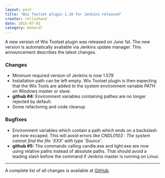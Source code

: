 ```yaml
---
layout: post
title: "Wix Toolset plugin 1.10 for Jenkins released"
creator: rollinhand
date: 2015-07-01
category: General
---
```

A new version of Wix Toolset plugin was released on June 1st. The new version is automatically 
available via Jenkins update manager. This announcement describes the latest changes.
<!--more-->
### Changes
* Minimum required version of Jenkins is now 1.579
* Installation path can be left empty. Wix Toolset plugin is then expecting that the Wix Tools are added to the system environment variable *PATH* on Windows master or slave.
* **github #4:** Environment variables containing pathes are no longer rejected by default.
* Some refactoring and code cleanup

### Bugfixes
* Environment variables which contain a path which ends on a backslash are now escaped. This will avoid errors like *CNDL0103 : The system cannot find the file 'XXX' with type 'Source'*.
* **github #5:** The commands calling candle.exe and light.exe are now using relative paths instead of absolute paths. That should avoid a leading slash before the command if Jenkins master is running on Linux.

***
A complete list of all changes is available at [GitHub](https://github.com/jenkinsci/wix-plugin/blob/master/CHANGELOG.md).
